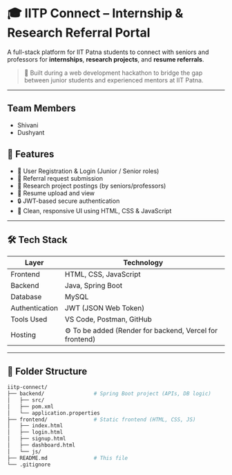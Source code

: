 # 🎓 IITP Connect – Internship & Research Referral Portal

A full-stack platform for IIT Patna students to connect with seniors and professors for **internships**, **research projects**, and **resume referrals**.

> 🚀 Built during a web development hackathon to bridge the gap between junior students and experienced mentors at IIT Patna.

---

## Team Members
- Shivani 
- Dushyant 

## 📌 Features

- 👤 User Registration & Login (Junior / Senior roles)
- 📄 Referral request submission
- 🧪 Research project postings (by seniors/professors)
- 🧷 Resume upload and view
- 🔒 JWT-based secure authentication
- 🎨 Clean, responsive UI using HTML, CSS & JavaScript

---

## 🛠️ Tech Stack

| Layer       | Technology               |
|-------------|---------------------------|
| Frontend    | HTML, CSS, JavaScript     |
| Backend     | Java, Spring Boot         |
| Database    | MySQL                     |
| Authentication | JWT (JSON Web Token)  |
| Tools Used  | VS Code, Postman, GitHub  |
| Hosting     | ⚙️ To be added (Render for backend, Vercel for frontend) |

---

## 📂 Folder Structure

```bash
iitp-connect/
├── backend/                # Spring Boot project (APIs, DB logic)
│   ├── src/
│   ├── pom.xml
│   └── application.properties
├── frontend/               # Static frontend (HTML, CSS, JS)
│   ├── index.html
│   ├── login.html
│   ├── signup.html
│   ├── dashboard.html
│   └── js/
├── README.md               # This file
└── .gitignore
